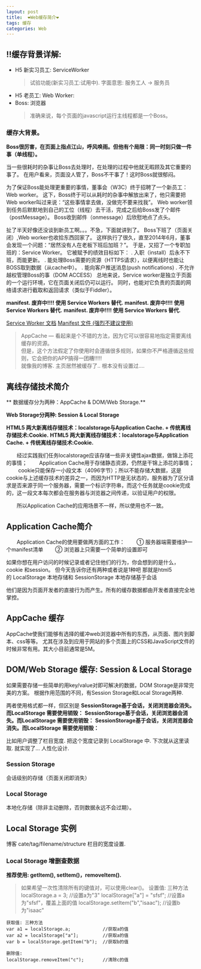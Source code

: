```yaml
---
layout: post
title:  ❤️Web缓存简介❤️
tags: 缓存
categories: Web
---
```



## ‼️缓存背景详解:

- H5 新实习员工:  ServiceWorker
	> 试验功能(新实习员工:试用中). 字面意思: 服务工人 → 服务员 
- H5 老员工:  Web Worker: 
- Boss:      浏览器
	> 准确来说，每个页面的javascript运行主线程都是一个Boss。


### 缓存大背景。
**Boss很厉害，在页面上指点江山，呼风唤雨。但他有个局限：同一时刻只做一件事（单线程）。**


当一些很耗时的杂事让Boss去处理时，在处理的过程中他就无暇顾及其它重要的事了。
在用户看来，页面没人管了，Boss不干事了！这时Boss就很郁闷。

为了保证Boss能处理更重要的事情，董事会（W3C）终于招聘了一个新员工：Web worker。
这下，Boss终于可以从耗时的杂事中解放出来了，他只需要把Web worker叫过来说：“这些事情拿去做，没做完不要来找我”。
Web worker领到任务后默默地到自己的工位（线程）去干活，完成之后给Boss发了个邮件（postMessage）。
Boss收到邮件（onmessage）后欣慰地点了点头。

扯了半天好像还没谈到新员工啊。。。不急，下面就讲到了。
Boss下班了（页面关闭）,Web worker也收拾东西回家了。
这样执行了很久，直至2014年6月，董事会发现一个问题：“居然没有人在老板下班后加班？”。
于是，又招了一个专职加班的：Service Worker。
它被赋予的绩效目标如下：
.	入职（install）后永不下班，而能更新。
.	能处理Boss需要的资源（HTTPS请求），以便离线时也能让BOSS取到数据（从cache中）。
.	能向客户推送消息(push notifications)
.	不允许越权管理Boss的事（DOM ACCESS）
总地来说，Service worker是独立于页面的一个运行环境，它在页面关闭后仍可以运行。
同时，也能对它负责的页面的网络请求进行截取和返回请求（类似于Fiddler）。













**manifest. 废弃中!!!! 使用 Service Workers 替代.**
**manifest. 废弃中!!!! 使用 Service Workers 替代.**
**manifest. 废弃中!!!! 使用 Service Workers 替代.**


[Service Worker 文档][1]
[Manifest 文件 (强烈不建议使用)][2]
> AppCache — 看起来是个不错的方法，因为它可以很容易地指定需要离线缓存的资源。    
> 但是，这个方法假定了你使用时会遵循很多规则，如果你不严格遵循这些规则，它会把你的APP搞得一团糟!!!!!  
> 就像我的博客. 主页居然被缓存了.. 根本没有设置过....  









## 离线存储技术简介

** 数据缓存分为两种：AppCache & DOM/Web Storage.**

**Web Storage分两种: Session & Local Storage**



**HTML5 两大新离线存储技术：localstorage与Application Cache. + 传统离线存储技术:Cookie.**
**HTML5 两大新离线存储技术：localstorage与Application Cache. + 传统离线存储技术:Cookie.**



　　经过实践我们任务localstorage应该存储一些非关键性ajax数据，做锦上添花的事情；
　　Application Cache用于存储静态资源，仍然是干锦上添花的事情；
　　
cookie只能保存一小段文本（4096字节）；所以不能存储大数据，这是cookie与上述缓存技术的差异之一，而因为HTTP是无状态的，服务器为了区分请求是否来源于同一个服务器，需要一个标识字符串，而这个任务就是cookie完成的，这一段文本每次都会在服务器与浏览器之间传递，以验证用户的权限。


　　所以Application Cache的应用场景不一样，所以使用也不一致。
　　
## Application Cache简介
　　Application Cache的使用要做两方面的工作：
　　① 服务器端需要维护一个manifest清单
　　② 浏览器上只需要一个简单的设置即可









如果你想在用户访问的时候记录或者记住他们的行为，你会想到的是什么，cookie 和session。
但今天告诉你还有两种或者说是1种吧 那就是html5的 LocalStorage 本地存储和 SessionStorage 本地存储基于会话








他们是因为页面开发者的直接行为而产生。所有的缓存数据都由开发者直接完全地掌控。


## AppCache 缓存
AppCache使我们能够有选择的缓冲web浏览器中所有的东西，从页面、图片到脚本、css等等。
尤其在涉及到应用于网站的多个页面上的CSS和JavaScript文件的时候非常有用。其大小目前通常是5M。



## DOM/Web Storage 缓存: Session & Local Storage

如果需要存储一些简单的用key/value对即可解决的数据，DOM Storage是非常完美的方案。
根据作用范围的不同，有Session Storage和Local Storage两种.

两者使用格式都一样，但区别是 
**SessionStorage基于会话，关闭浏览器会消失。而LocalStorage 需要使用销毁：**
**SessionStorage基于会话，关闭浏览器会消失。而LocalStorage 需要使用销毁：**
**SessionStorage基于会话，关闭浏览器会消失。而LocalStorage 需要使用销毁：**

比如用户调整了栏目宽度. 把这个宽度记录到 LocalStorage 中.
下次就从这里读取. 就实现了...  人性化设计.



### Session Storage
会话级别的存储（页面关闭即消失）

### Local Storage
本地化存储（除非主动删除，否则数据永远不会过期）。





## Local Storage 实例
博客 cate/tag/filename/structure 栏目的宽度设置.


### Local Storage 增删查数据
**推荐使用: getItem(), setItem()，removeItem().**
> 如果希望一次性清除所有的键值对，可以使用clear()。
	设置值: 三种方法
	localStorage.a = 3;                 //设置a为"3"
	localStorage["a"] = "sfsf";         //设置a为"sfsf"，覆盖上面的值
	localStorage.setItem("b","isaac");  //设置b为"isaac"
	
	获取值: 三种方法
	var a1 = localStorage.a;            //获取a的值
	var a2 = localStorage["a"];         //获取a的值
	var b = localStorage.getItem("b");  //获取b的值
	
	删除值: 
	localStorage.removeItem("c");       //清除c的值




















[1]:	https://developer.mozilla.org/zh-CN/docs/Web/API/Service_Worker_API/Using_Service_Workers
[2]:	https://developer.mozilla.org/zh-CN/docs/Web/HTML/Using_the_application_cache#%E4%B8%80%E4%B8%AA%E5%BA%94%E7%94%A8%E7%BC%93%E5%AD%98%E4%B8%AD%E7%9A%84%E8%B5%84%E6%BA%90 "https://developer.mozilla.org/zh-CN/docs/Web/HTML/Using_the_application_cache#一个应用缓存中的资源"